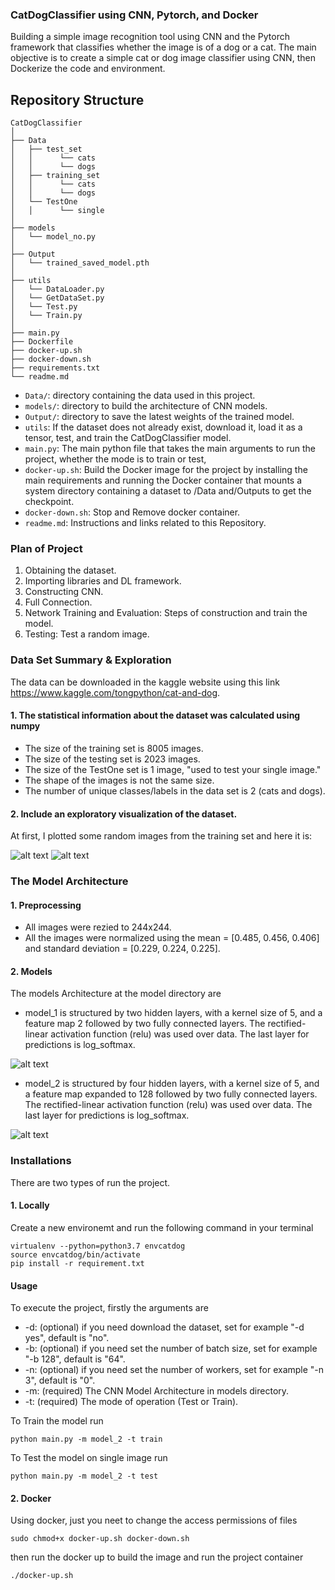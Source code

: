 ### CatDogClassifier using CNN, Pytorch, and Docker

Building a simple image recognition tool using CNN and the Pytorch framework that classifies whether the image is of a dog or a cat. The main objective is to create a simple cat or dog image classifier using CNN, then Dockerize the code and environment.

## Repository Structure

```
CatDogClassifier
│
├── Data
│   ├── test_set
│   │      └── cats
│   │      └── dogs
│   ├── training_set
│   │      └── cats
│   │      └── dogs
│   └── TestOne
│   │      └── single
│
├── models
│   └── model_no.py
│
├── Output
│   └── trained_saved_model.pth
│
├── utils
│   └── DataLoader.py
│   └── GetDataSet.py
│   └── Test.py
│   └── Train.py
│  
├── main.py
├── Dockerfile
├── docker-up.sh
├── docker-down.sh
├── requirements.txt
└── readme.md
```

- `Data/`: directory containing the data used in this project.
- `models/`: directory to build the architecture of CNN models.
- `Output/`: directory to save the latest weights of the trained model.
- `utils`: If the dataset does not already exist, download it, load it as a tensor, test, and train the CatDogClassifier model.
- `main.py`: The main python file that takes the main arguments to run the project, whether the mode is to train or test,
- `docker-up.sh`: Build the Docker image for the project by installing the main requirements and running the Docker container that mounts a system directory containing a dataset to /Data and/Outputs to get the checkpoint.
- `docker-down.sh`: Stop and Remove docker container.       
- `readme.md`: Instructions and links related to this Repository.

[//]: # (Image References)

[image1]: ./Examples/cat.1.jpg "cat1"
[image3]: ./Examples/dog.23.jpg "dog1"

### Plan of Project

1. Obtaining the dataset.
2. Importing libraries and DL framework.
3. Constructing CNN.
4. Full Connection.
5. Network Training and Evaluation: Steps of construction and train the model.
6. Testing: Test a random image.

### Data Set Summary & Exploration
The data can be downloaded in the kaggle website using this link https://www.kaggle.com/tongpython/cat-and-dog. 

#### 1. The statistical information about the dataset was calculated using numpy
* The size of the training set is 8005 images.
* The size of the testing set is 2023 images.
* The size of the TestOne set is 1 image, "used to test your single image." 
* The shape of the images is not the same size.
* The number of unique classes/labels in the data set is 2 (cats and dogs).
#### 2. Include an exploratory visualization of the dataset.

At first, I plotted some random images from the training set and here it is:

![alt text][image1]
![alt text][image3]
### The Model Architecture

#### 1. Preprocessing
* All images were rezied to 244x244.
* All the images were normalized using the mean = [0.485, 0.456, 0.406] and standard deviation = [0.229, 0.224, 0.225].

#### 2. Models
The models Architecture at the model directory are

* model_1 is structured by two hidden layers, with a kernel size of 5, and a feature map 2 followed by two fully connected layers. The rectified-linear activation function (relu) was used over data. The last layer for predictions is log_softmax. 

[image5]: ./Model_1.png "model1"
![alt text][image5]


* model_2 is structured by four hidden layers, with a kernel size of 5, and a feature map expanded to 128 followed by two fully connected layers. The rectified-linear activation function (relu) was used over data. The last layer for predictions is log_softmax. 

[image6]: ./Model_2.png "model2"
![alt text][image6]

### Installations

There are two types of run the project.

#### 1. Locally

Create a new environemt and run the following command in your terminal
```
virtualenv --python=python3.7 envcatdog
source envcatdog/bin/activate
pip install -r requirement.txt
```
#### Usage
To execute the project, firstly the arguments are 
* -d: (optional) if you need download the dataset, set for example "-d yes", default is "no".
* -b: (optional) if you need set the number of batch size, set for example "-b 128", default is "64".
* -n: (optional) if you need set the number of workers, set for example "-n 3", default is "0".
* -m: (required) The CNN Model Architecture in models directory.
* -t: (required) The mode of operation (Test or Train).

To Train the model run
```
python main.py -m model_2 -t train
```
To Test the model on single image run
```
python main.py -m model_2 -t test
```
#### 2. Docker
Using docker, just you neet to change the access permissions of files
```
sudo chmod+x docker-up.sh docker-down.sh 
```
then run the docker up to build the image and run the project container
```
./docker-up.sh 
```
### 
